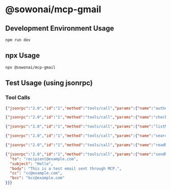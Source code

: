 # @sowonai/mcp-gmail

## Development Environment Usage
```shell
npm run dev
```

## npx Usage
```shell
npx @sowonai/mcp-gmail
```

## Test Usage (using jsonrpc)

### Tool Calls
```json
{"jsonrpc":"2.0","id":"1","method":"tools/call","params":{"name":"authenticate","arguments":{}}}
```

```json
{"jsonrpc":"2.0","id":"1","method":"tools/call","params":{"name":"checkAuthStatus","arguments":{}}}
```

```json
{"jsonrpc":"2.0","id":"1","method":"tools/call","params":{"name":"listMessages","arguments":{"maxResults": 5}}}
```

```json
{"jsonrpc":"2.0","id":"1","method":"tools/call","params":{"name":"searchMessages","arguments":{"query": "is:unread", "maxResults": 5}}}
```

```json
{"jsonrpc":"2.0","id":"1","method":"tools/call","params":{"name":"readMessage","arguments":{"messageId": "MESSAGE_ID_HERE"}}}
```

```json
{"jsonrpc":"2.0","id":"1","method":"tools/call","params":{"name":"sendMessage","arguments":{
  "to": "recipient@example.com",
  "subject": "Hello",
  "body": "This is a test email sent through MCP.",
  "cc": "cc@example.com",
  "bcc": "bcc@example.com"
}}}